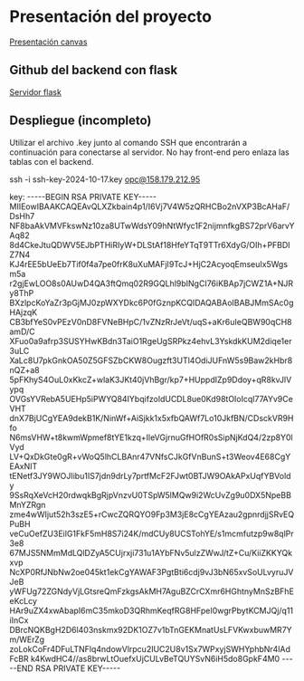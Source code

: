 # Presentación del proyecto

[Presentación canvas](https://www.canva.com/design/DAGT1wXPxGw/ifJP18xVpv8Rv-ox8z1vKg/view)

## Github del backend con flask
[Servidor flask](https://github.com/r0zh/embals-flask)

## Despliegue (incompleto)
Utilizar el archivo .key junto al comando SSH que encontrarán a continuación para conectarse al servidor. No hay front-end pero enlaza las tablas con el backend.

ssh -i ssh-key-2024-10-17.key opc@158.179.212.95

key:
-----BEGIN RSA PRIVATE KEY-----
MIIEowIBAAKCAQEAvQLXZkbain4p1/I6Vj7V4W5zQRHCBo2nVXP3BcAHaF/DsHh7
NF8baAkVMVFkswNz10za8UTwWdsY09hNtWfyc1F2nijmnfkgBS72prV6arvYAq82
8d4CkeJtuQDWV5EJbPTHiRIyW+DLStAf18HfeYTqT9TTr6XdyG/OIh+PFBDIZ7N4
KJ4rEE5bUeEb7Tif0f4a7pe0frK8uXuMAFjI9TcJ+HjC2AcyoqEmseuIx5Wgsm5a
r2gjEwLOO8s0AUwD4QA3ftQmq02R9GQLhl9bINgCI76iKBAp7jCWZ1A+NJRy8ThP
BXzlpcKoYaZr3pGjMJ0zpWXYDkc6P0fGznpKCQIDAQABAoIBABJMmSAc0gHAjzqK
CB3bfYeS0vPEzV0nD8FVNeBHpC/1vZNzRrJeVt/uqS+aKr6uIeQBW90qCH8amD/C
XFuo0a9afrp3SUSYHwKBdn3TaiO1RgeUgSRPkz4ehvL3YskdkKUM2diqe1er3uLC
XaLc8U7pkGnkOA50Z5GFSZbCKW8Ougzft3UTl4OdiJUFnW5s9Baw2kHbr8nQZ+a8
5pFKhyS4OuL0xKkcZ+wlaK3JKt40jVhBgr/kp7+HUppdIZp9Ddoy+qR8kvJlVypq
OVGsYVRebA5UEHp5iPWYQ84IYbqifzoldUCDL8ue0Kd98tOIoIcql77AYv9CeVHT
dnX7BjUCgYEA9dekB1K/NinWf+AiSjkk1x5xfbQAWf7Lo10JkfBN/CDsckVR9Hfo
N6msVHW+t8kwmWpmef8tYE1kzq+IleVGjrnuGfHOfR0sSipNjKdQ4/2zp8Y0lVyd
LV+QxDkGte0gR+vWoQ5lhCLBAnr47VNfsCJkGfVnBunS+t3Weov4E68CgYEAxNIT
tENetf3JY9WOJIibu1IS7jdn9drLy7prtfMcF2FJwt0BTJW9OAkAPxUqfYBVoldy
9SsRqXeVcH20rdwqkBgRjpVnzvU0TSpW5lMQw9i2WcUvZg9u0DX5NpeBBMnYZRgn
zme4wWIjut52h3szE5+rCwcZQRQYO9Fp3M3jE8cCgYEAzau2gpnrdjjSRvEQPuBH
veCuOefZU3EilG1FkF5mH8S7i24K/mdCUy8UCSTohYE/s1mcmfutzp9w8qlPr3e8
67MJS5NMmMdLQlDZyA5CUjrxji731u1AYbFNv5ulzZWwJ/tZ+Cu/KiiZKKYQkxvp
NcXP0RfJNbNw2oe045kt1ekCgYAWAF3PgtBti6cdj9vJ3bN65xvSoULvyruJVJeB
yWFUg72ZGNdyVjLGtsreQmFzkgsAkMH7AguBZCrCXmr6HGhtnyMnSzBFhEeKcLcy
HAr9uZX4xwAbapI6mC35mkoD3QRhmKeqfRG8HFpeI0wgrPbytKCMJQj/q11iInCx
DBrcNQKBgH2D6l403nskmx92DK1OZ7v1bTnGEKMnatUsLFVKwxbuwMR7Ym/WErZg
zoLokCoFr4DFuLTNFlq4ndowVlrpcu2IUC2U8v1Sx7WPxyjSWHYphbNr4lAdFcBR
k4KwdHC4//as8brwLtOuefxUjCULvBeTQUYSvN6iH5do8GpkF4M0
-----END RSA PRIVATE KEY-----
